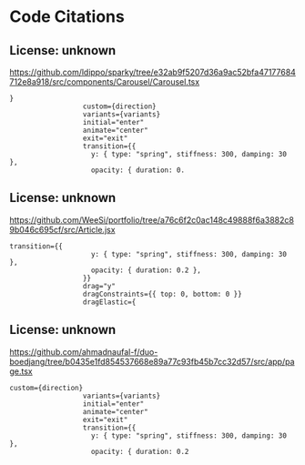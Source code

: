 # Code Citations

## License: unknown
https://github.com/ldippo/sparky/tree/e32ab9f5207d36a9ac52bfa47177684712e8a918/src/components/Carousel/Carousel.tsx

```
}
                  custom={direction}
                  variants={variants}
                  initial="enter"
                  animate="center"
                  exit="exit"
                  transition={{
                    y: { type: "spring", stiffness: 300, damping: 30 },
                    opacity: { duration: 0.
```


## License: unknown
https://github.com/WeeSi/portfolio/tree/a76c6f2c0ac148c49888f6a3882c89b046c695cf/src/Article.jsx

```
transition={{
                    y: { type: "spring", stiffness: 300, damping: 30 },
                    opacity: { duration: 0.2 },
                  }}
                  drag="y"
                  dragConstraints={{ top: 0, bottom: 0 }}
                  dragElastic={
```


## License: unknown
https://github.com/ahmadnaufal-f/duo-boedjang/tree/b0435e1fd854537668e89a77c93fb45b7cc32d57/src/app/page.tsx

```
custom={direction}
                  variants={variants}
                  initial="enter"
                  animate="center"
                  exit="exit"
                  transition={{
                    y: { type: "spring", stiffness: 300, damping: 30 },
                    opacity: { duration: 0.2
```

